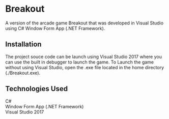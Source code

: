 # Breakout
A version of the arcade game Breakout that was developed in Visual Studio using C# Window Form App (.NET Framework). 

## Installation
The project souce code can be launch using Visual Studio 2017 where you can use the built in debugger to launch the game. To Launch the game without using Visual Studio, open the .exe file located in the home directory (./Breakout.exe).

## Technologies Used  
C#  
Window Form App (.NET Framework)  
Visual Studio 2017  

